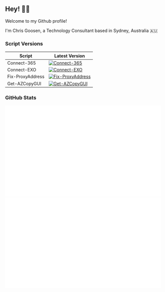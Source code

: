 ## Hey! 🤘🏻
Welcome to my Github profile!

I'm Chris Goosen, a Technology Consultant based in Sydney, Australia 🇦🇺

### Script Versions
| Script | Latest Version |
| ------ | ------ |
| Connect-365 | [![Connect-365](https://img.shields.io/github/v/release/cgoosen/connect-365?color=success)](https://github.com/cgoosen/Connect-365/releases) |
| Connect-EXO | [![Connect-EXO](https://img.shields.io/github/v/release/cgoosen/connect-exo?color=success)](https://github.com/cgoosen/Connect-EXO/releases) |
| Fix-ProxyAddress | [![Fix-ProxyAddress](https://img.shields.io/github/v/release/cgoosen/Fix-ProxyAddress?color=success)](https://github.com/cgoosen/Fix-ProxyAddress/releases) |
| Get-AZCopyGUI | [![Get-AZCopyGUI](https://img.shields.io/github/v/release/cgoosen/Get-AZCopyGUI?color=success)](https://github.com/cgoosen/Get-AZCopyGUI/releases) |

### GitHub Stats
![](https://raw.githubusercontent.com/cgoosen/github-stats/master/generated/overview.svg#gh-light-mode-only) ![](https://raw.githubusercontent.com/cgoosen/github-stats/master/generated/languages.svg#gh-light-mode-only)
